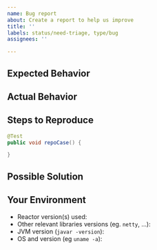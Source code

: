 ```yaml
---
name: Bug report
about: Create a report to help us improve
title: ''
labels: status/need-triage, type/bug
assignees: ''

---
```


<!--- Provide a general summary of the issue in the Title above -->

<!--- /!\ Make sure to follow the Contribution Guidelines and notably for security issues:
https://github.com/reactor/reactor-netty/blob/main/CONTRIBUTING.md
https://tanzu.vmware.com/security
-->
<!--- /!\ Questions should be asked on [Gitter](https://gitter.im/reactor/reactor-netty) or [StackOverflow](https://stackoverflow.com/questions/tagged/reactor-netty). -->

## Expected Behavior
<!--- Tell us what you think should happen. -->

## Actual Behavior
<!--- Tell us what happens instead of the expected behavior. -->

## Steps to Reproduce
<!--- Provide a link to a live example, or an unambiguous set of steps to
reproduce this bug, eg. a unit test. Include code to reproduce, if relevant.
https://stackoverflow.com/help/minimal-reproducible-example -->

```java
@Test
public void repoCase() {

}
```

## Possible Solution
<!--- Not obligatory, but you can suggest a fix/reason for the bug. -->

## Your Environment
<!--- Include as many relevant details about the environment you experienced the bug in. -->
<!--- Especially, always include the version(s) of Reactor library/libraries you used! -->

* Reactor version(s) used:
* Other relevant libraries versions (eg. `netty`, ...):
* JVM version (`javar -version`):
* OS and version (eg `uname -a`):
